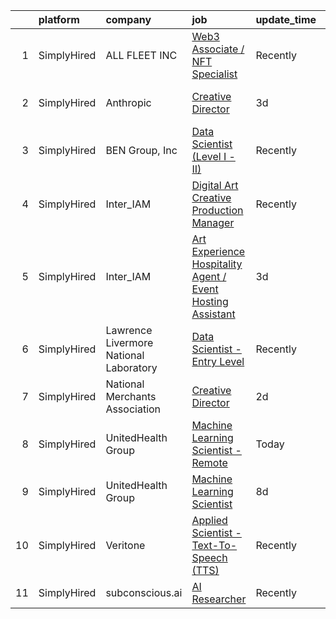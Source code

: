 

|    | platform    | company                                | job                                                                                                                                                                   | update_time   | location          |
|---:|:------------|:---------------------------------------|:----------------------------------------------------------------------------------------------------------------------------------------------------------------------|:--------------|:------------------|
|  1 | SimplyHired | ALL FLEET INC                          | [Web3 Associate / NFT Specialist](https://www.simplyhired.com/job/-hZECqH1BXC460t1zO6S21o_mKX7fvmv1e5NFAHNiniRFAc5SqJr7Q?q=generative+art)                            | Recently      | Zion, IL          |
|  2 | SimplyHired | Anthropic                              | [Creative Director](https://www.simplyhired.com/job/EP7F5lUM9IP20SeDD0GA19l3ZKdjq2DqRDx5Y3TUqcb4eOuHUnZV0w?q=generative+art)                                          | 3d            | San Francisco, CA |
|  3 | SimplyHired | BEN Group, Inc                         | [Data Scientist (Level I - II)](https://www.simplyhired.com/job/wPxJhjNcRPJz-AfHCSQStSs-wdo6nG-bWPbzdrDJM7zH8fMnaA3jsw?q=generative+art)                              | Recently      | Provo, UT         |
|  4 | SimplyHired | Inter_IAM                              | [Digital Art Creative Production Manager](https://www.simplyhired.com/job/ibb_8zb4V5pynXhuERhPZwSK6Yl2tjKzzzi75_TD0Bs4jooB07uilw?q=generative+art)                    | Recently      | New York, NY      |
|  5 | SimplyHired | Inter_IAM                              | [Art Experience Hospitality Agent / Event Hosting Assistant](https://www.simplyhired.com/job/et0XjcV2fm-ilHeLwT9MAqM0o83fCKI493IlhUH-H9ufzV05c04Hqw?q=generative+art) | 3d            | New York, NY      |
|  6 | SimplyHired | Lawrence Livermore National Laboratory | [Data Scientist - Entry Level](https://www.simplyhired.com/job/Wch5CQqHMzjLapttZ2ra4RM_sNfnDjbbkIWvGeIzBYwi3ANgFFGNcw?q=generative+art)                               | Recently      | Livermore, CA     |
|  7 | SimplyHired | National Merchants Association         | [Creative Director](https://www.simplyhired.com/job/tqEzdAQ-O19yk80GAjtmxnulWiTw4HkrydwXHSCQ6KXFehcQVC_mMA?q=generative+art)                                          | 2d            | Las Vegas, NV     |
|  8 | SimplyHired | UnitedHealth Group                     | [Machine Learning Scientist - Remote](https://www.simplyhired.com/job/D8sv4YIvt2bXCH7toZoFJJwtRcKG9uQ8V9EN8eW2O4pBU593FcVlrQ?q=generative+art)                        | Today         | Minnetonka, MN    |
|  9 | SimplyHired | UnitedHealth Group                     | [Machine Learning Scientist](https://www.simplyhired.com/job/PAIZ8zWjHxHSE54mTH-yyg_JrL24KISGia40PovauwwzimS9oiWCJQ?q=generative+art)                                 | 8d            | Minnetonka, MN    |
| 10 | SimplyHired | Veritone                               | [Applied Scientist - Text-To-Speech (TTS)](https://www.simplyhired.com/job/7_oSEtOsgjU4yL8KmB_GxQt957fj6Vf_Bj3M_iZDDJtXzJ8sqgCwHg?q=generative+art)                   | Recently      | New York, NY      |
| 11 | SimplyHired | subconscious.ai                        | [AI Researcher](https://www.simplyhired.com/job/eqSH0L5r9aMZ90w_ep0Yy5ovRvsmSZkvVDisSaK5cPPI9pY8V15kuA?q=generative+art)                                              | Recently      | Remote            |